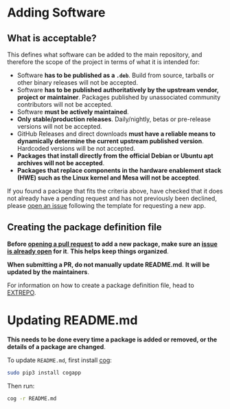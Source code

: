 # Adding Software
## What is acceptable?
This defines what software can be added to the main repository, and therefore the scope of the project in terms of what it is intended for:
* Software **has to be published as a `.deb`**. Build from source, tarballs or other binary releases will not be accepted.
* Software **has to be published authoritatively by the upstream vendor, project or maintainer**. Packages published by unassociated community contributors will not be accepted.
* Software **must be actively maintained**.
* **Only stable/production releases**. Daily/nightly, betas or pre-release versions will not be accepted.
* GitHub Releases and direct downloads **must have a reliable means to dynamically determine the current upstream published version**. Hardcoded versions will be not accepted.
* **Packages that install directly from the official Debian or Ubuntu apt archives will not be accepted**.
* **Packages that replace components in the hardware enablement stack (HWE) such as the Linux kernel and Mesa will not be accepted**.

If you found a package that fits the criteria above, have checked that it does not already have a pending request and has not previously been declined, please [open an issue](../../../issues/new) following the template for requesting a new app.

## Creating the package definition file
**Before [opening a pull request](../../../pulls) to add a new package, make sure an [issue is already open](../../../issues) for it**. **This helps keep things organized**.

**When submitting a PR, do not manually update README.md**. **It will be updated by the maintainers**.

For information on how to create a package definition file, head to [EXTREPO](../EXTREPO.md#the-package-definition-files).

# Updating README.md
**This needs to be done every time a package is added or removed, or the details of a package are changed**.

To update `README.md`, first install [cog](https://pypi.org/project/cogapp):
```bash
sudo pip3 install cogapp
```

Then run:
```bash
cog -r README.md
```
